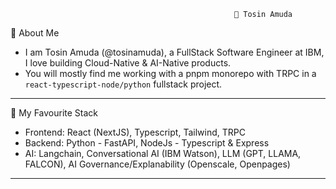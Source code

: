                                                       👋 Tosin Amuda 
                 
💬 About Me

- I am Tosin Amuda (@tosinamuda), a FullStack Software Engineer at IBM, I love building Cloud-Native & AI-Native products. 
- You will mostly find me working with a pnpm monorepo with TRPC in a `react-typescript-node/python` fullstack project.

 -------------------------------------------------------------------------------------------------------------------------------------------------------------------

👯 My Favourite Stack
- Frontend: React (NextJS), Typescript, Tailwind, TRPC
- Backend: Python - FastAPI, NodeJs - Typescript & Express
- AI: Langchain, Conversational AI (IBM Watson), LLM (GPT, LLAMA, FALCON), AI Governance/Explanability (Openscale, Openpages)
 -------------------------------------------------------------------------------------------------------------------------------------------------------------------

